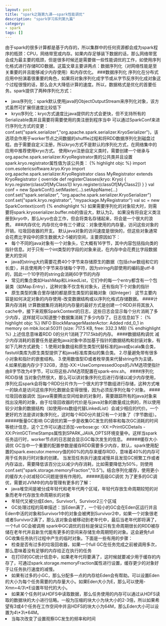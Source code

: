 ```yaml
---
layout: post
title: "spark之路第九课——spark性能调优"
description: "spark学习系列第九篇"
category: 
- spark
tags: []
---
```


由于spark的很多计算都是基于内存的，所以集群中的任何资源都会成为spark程序的瓶颈：CPU，网络带宽或内存。如果内存足够装下数据的话，那么网络带宽会成为最主要的瓶颈，但是很多时候还是需要做一些性能调优的工作，如使用序列化格式进行存储RDD数据。这篇文章主要讲两点：数据序列化（对网络性能是至关重要的并且能够减少内存使用）和内存优化。
###数据序列化
序列化在分布式应用中扮演着很重要的角色，如果将对象序列化成字节或从字节反序列化成对象这个过程很慢的话，那么会大大降低计算的速度。所以，数据格式是优化的首要任务。spark提供了两种序列化方式：
<li>java序列化：spark默认使用java的ObjectOutputStream来序列化对象，该方式虽然可扩展但速度比较低下
<li>kryo序列化：kryo方式速度比java提供的方式会更快，但不支持所有的Serializable类并且需要将需要使用的类注册到程序当中  
可以通过SparkConf来进行序列化方式的变更：conf.set("spark.serializer","org.apache.spark.serializer.KryoSerializer")，该选项会作用于worker节点之间数据的shuffle过程和将RDD数据序列化到磁盘过程。由于需要自定义注册，所以kryo方式不是默认的序列化方式，在网络集中的应用中推荐使用kryo方式。  
使用kryo注册自定义类时，需要创建一个继承与org.apache.spark.serializer.KryoRegistrator类的公共类并且设置spark.kryo.registrator属性值为该公共类：
{% highlight objc %}
import com.esotericsoftware.kryo.Kryo
import org.apache.spark.serializer.KryoRegistrator
class MyRegistrator extends KryoRegistrator {
  override def registerClasses(kryo: Kryo) {
    kryo.register(classOf[MyClass1])
    kryo.register(classOf[MyClass2])
  }
}
val conf = new SparkConf().setMaster(...).setAppName(...)
conf.set("spark.serializer", "org.apache.spark.serializer.KryoSerializer")
conf.set("spark.kryo.registrator", "mypackage.MyRegistrator")
val sc = new SparkContext(conf)
{% endhighlight %}
如果需要序列化的对象较大时，则需要将spark.kryoserializer.buffer.mb的值设大，默认为2。  
如果没有将自定义类注册到kryo中，那么kryo也会工作，但会将类名存储起来，将会是一个很大的浪费。
###内存优化
内存优化中有三个建议：对象使用的内存量，访问这些对象的开销，垃圾回收器的开支。  
默认java对象的访问速度是很快的，但这些对象通常会花费比字段中的原生数据大2-5被的空间，主要原因如下：
<li>每个不同的java对象有一个对象头，它大概有16字节，其中内容包括指向类的指针信息。对于只有一个int类型的字段的对象来说，在内存中会花费比字段数据更大的空间
<li>java的string大约需要花费40个字节来存储原生的数据（包括char数组和它的长度），并且使用两个字节来存储每个字符，因为string内部使用的编码是utf-8的，因此一个10字符的string会消耗60字节的内存
<li>常见的集合类如HashMap和LinkedList，它们中的每一个entry都含有一个包装类（如Map.Entry），这种对象不仅含有对象头，还有指向下个对象的指针
<li>原生类型的集合里存储的都是原生类型的装箱对象（如Integer）  
这节主要内容是如何决定对象的内存使用-改变数据结构或以序列化格式存储数据。
####计算内存消耗
计算数据集将消耗的内存量的最好方式是创建一个RDD并将其放入cache中，接下来观察SparkContext的日志，这些日志会显示每个分片消耗了多少内存，这样就可以知道整个数据集消耗了多少内存了。日志信息如下：
{% highlight objc %}
INFO BlockManagerMasterActor: Added rdd_0_1 in memory on mbk.local:50311 (size: 717.5 KB, free: 332.3 MB)
{% endhighlight %}
上述信息意味着RDD 0的分片1消耗了717.5kb的内存。
####数据结构调优
减少内存消耗的首要任务是避免java对象中添加基于指针的数据结构和封装对象，有如下几种方式避免：  
1.使用对象数组和原生类型代替标准的java或scala集合类，fastutil类库为原生类型提供了和java标准库类似的集合类。  
2.尽量避免带有很多小对象和指针的嵌套结构。  
3.使用数值型ID或者枚举类来代替string作为主键。  
4.如果机器内存少于32GB，添加-XX:+UseCompressedOops的JVM选项使指针由8字节改为4字节，可以将这些JVM选项配置在spark-env.sh。
####序列化RDD存储
当对象仍然很大，那么可以讲对象序列化后进行存储以减少内存使用，序列化后spark会将每个RDD分片作为一个很大的字节数组进行存储，这种方式唯一的缺点是访问这些序列化数据会变得很慢，因为必须反序列化每个对象。
####垃圾回收器调优
当java需要腾出空间给新的对象时，需要跟踪所有的java对象来找出没用的对象，由于垃圾回收器的代价是与java对象的数量成比例的，所以使用较少对象的数据结构（如使用ints数组代替LinkedList）会减少相应的代价。一个更好的方法是讲对象序列化，这时每个RDD分片就只有一个对象了（字节数组）。  
#####衡量GC影响
GC调优的第一步是收集GC发生的频率和每次GC消耗的时间等统计信息，这个工作可以通过添加-verbose:gc -XX:+PrintGCDetails -XX:PrintGCTimeStamps属性到SPARK_JAVA_OPTS环境变量中。这样当spark任务运行时，worker节点的日志就会显示GC每次发生的信息。
#####缓存大小调优
GC当中一个重要的配置参数是缓存RDD需要多少内存，默认，spark使用配置的spark.executor.memory值的60%的内存来缓存RDD，意味着40%的内存可用于任务执行时对象的创建。  
当发现任务执行速度减慢并且发现GC频繁工作或者内存溢出，需要降低该百分比以减少内存消耗，比如需要降低为50%，则使用conf.set("spark.storage.memoryFraction","0.5")。结合序列化缓存，使用更小的缓存大小对减轻GC问题是很有作用的。
#####高级GC调优
为了更多的GC调优，需要对JVM中的内存管理有更多的了解：
<li>java堆空间是被分成年轻代和老年代两个区域，年轻代存放生命周期较短的对象而老年代存放生命周期长的对象
<li>年轻代又被分成Eden，Survivor1，Survivor2三个区域
<li>GC处理过程的简单描述：当Eden满了，一个较小的GC会在Eden区运行并且Eden中活的对象和Survivor1中的对象会被拷到Survivor2中，如果一个对象很老或者Survivor2满了，那么该对象会被移动到老年代中，最后当老年代即将满了，一个full GC会被调用  
spark中GC调优的目标是保证只有生命周期很长的RDD被存储在老年代并且新生代能有更多的空间来存储生命周期短的对象。这会避免full GC收集任务执行过程中产生的临时对象。下面是一些有用的步骤：
<li>检查是否有过多的垃圾回收器，如果一个full GC在任务完成之前被调用多次，那么意味着没有足够的内存给正在执行的任务
<li>在打印的GC统计信息中，如果老年代将要满了，这时候就要减少用于缓存的内存了，可通过spark.storage.memoryFraction属性进行设置，缓存更少的对象好于让任务执行速度的减慢。
<li>如果有过多的小GC，那么分配多一点的内存给Eden会有帮助。可以设置Eden的大小为每个任务需要的内存量大小。如果Eden大小为E，那么可以使用-Xmn=4/3\*E设置年轻代的大小。
<li>如果某个任务时从HDFS中读取数据，那么任务使用的内存可以通过从HDFS读取的数据块的大小进行估略。一般为压缩的块大小为块大小的2-3倍，所以如果希望有3或4个任务在工作空间中并且HDFS的块大小为64M，那么Eden大小可以设置为4\*3\*64M。
<li>当每次改变了设置观察GC发生的频率和时间